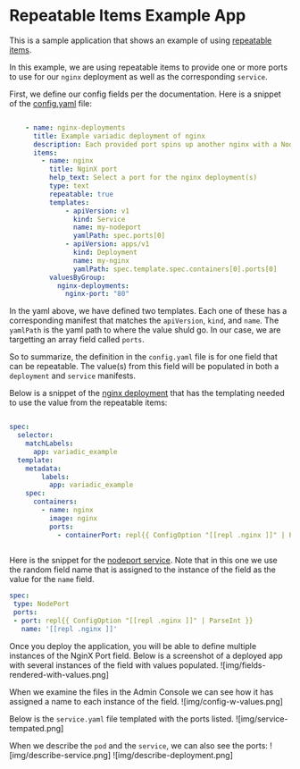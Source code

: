 <h1>Repeatable Items Example App</h1>

This is a sample application that shows an example of using [repeatable items](https://docs.replicated.com/reference/custom-resource-config#repeatable-items). 

In this example, we are using repeatable items to provide one or more ports to use for our `nginx` deployment as well as the corresponding `service`.

First, we define our config fields per the documentation. Here is a snippet of the [config.yaml](manifests/config.yaml) file:

```yaml

    - name: nginx-deployments
      title: Example variadic deployment of nginx
      description: Each provided port spins up another nginx with a NodePort service attached
      items:
        - name: nginx
          title: NginX port
          help_text: Select a port for the nginx deployment(s)
          type: text
          repeatable: true
          templates:
              - apiVersion: v1
                kind: Service
                name: my-nodeport
                yamlPath: spec.ports[0]
              - apiVersion: apps/v1
                kind: Deployment
                name: my-nginx
                yamlPath: spec.template.spec.containers[0].ports[0]
          valuesByGroup:
            nginx-deployments:
              nginx-port: "80"

```
In the yaml above, we have defined two templates. Each one of these has a corresponding manifest that matches the `apiVersion`, `kind`, and `name`. The `yamlPath` is the yaml path to where the value shuld go. In our case, we are targetting an array field called `ports`.

So to summarize, the definition in the `config.yaml` file is for one field that can be repeatable. The value(s) from this field will be populated in both a `deployment` and `service` manifests.

Below is a snippet of the [nginx deployment](manifests/deployment.yaml) that has the templating needed to use the value from the repeatable items:

``` yaml

spec:
  selector:
    matchLabels:
      app: variadic_example
  template:
    metadata:
        labels:
          app: variadic_example
    spec:
      containers:
        - name: nginx
          image: nginx
          ports:
            - containerPort: repl{{ ConfigOption "[[repl .nginx ]]" | ParseInt }}
         
 ```
 
 Here is the snippet for the [nodeport service](manifests/service.yaml). Note that in this one we use the random field name that is assigned to the instance of the field as the value for the `name` field.
 
 ```yaml
 spec:
  type: NodePort
  ports:
  - port: repl{{ ConfigOption "[[repl .nginx ]]" | ParseInt }}
    name: '[[repl .nginx ]]'
 
 ```
 
Once you deploy the application, you will be able to define multiple instances of the NginX Port field. Below is a screenshot of a deployed app with several instances of the field with values populated.
![img/fields-rendered-with-values.png]

When we examine the files in the Admin Console we can see how it has assigned a name to each instance of the field.
![img/config-w-values.png]

Below is the `service.yaml` file templated with the ports listed.
![img/service-tempated.png]

When we describe the `pod` and the `service`, we can also see the ports:
![img/describe-service.png]
![img/describe-deployment.png]


